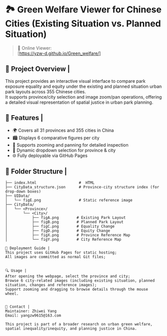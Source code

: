 # 🏞️ Green Welfare Viewer for Chinese Cities (Existing Situation vs. Planned Situation)


> 🔗 Online Viewer:  
> [https://yzw-d.github.io/Green_welfare/]

## 📌 Project Overview |

This project provides an interactive visual interface to compare park exposure equality and equity under the existing and planned situation urban park layouts across 355 Chinese cities.  
It supports province/city selection and image zoom/pan operations, offering a detailed visual representation of spatial justice in urban park planning.

## 🧭 Features | 

- 🌍 Covers all 31 provinces and 355 cities in China  
- 🏙️ Displays 6 comparative figures per city  
- 🔎 Supports zooming and panning for detailed inspection  
- 🧩 Dynamic dropdown selection for province & city  
- 🌐 Fully deployable via GitHub Pages  

## 📁 Folder Structure | 

```plaintext
├── index.html                   #  HTML 
├── CityData_structure.json      # Province-city structure index (for drop-down boxes)
├── UIData/
│   └── figE.png                 # Static reference image
├── CityData/
│   └── <Province>/
│       └── <City>/
│           ├── figA.png        # Existing Park Layout
│           ├── figB.png        # Planned Park Layout
│           ├── figC.png        # Equality Change
│           ├── figD.png        # Equity Change
│           ├── figX.png        # Province Reference Map
│           └── figY.png        # City Reference Map

🚀 Deployment Guide | 
This project uses GitHub Pages for static hosting;
All images are committed as normal Git files;


🔍 Usage | 
After opening the webpage, select the province and city;
Browse 6 city-related images (including existing situation, planned situation, changes and reference images);
Support zooming and dragging to browse details through the mouse wheel.


📮 Contact | 
Maintainer: Zhiwei Yang
Email: yangzw9615@163.com

This project is part of a broader research on urban green welfare, spatial inequality/inequity, and planning justice in China.
